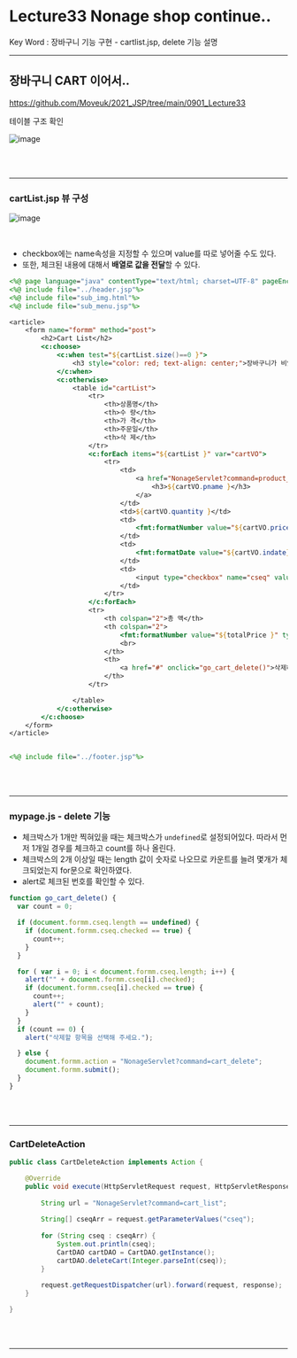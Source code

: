 # Lecture33 Nonage shop continue..

Key Word : 장바구니 기능 구현 - cartlist.jsp, delete 기능 설명   

<hr>

## 장바구니 CART 이어서..    
 
 https://github.com/Moveuk/2021_JSP/tree/main/0901_Lecture33
 
 테이블 구조 확인

![image](https://user-images.githubusercontent.com/84966961/131459115-fc861220-628c-49a9-af4e-95df25a28be7.png)



<br><br><hr>

### cartList.jsp 뷰 구성

![image](https://user-images.githubusercontent.com/84966961/131808414-3ce89b3b-14c1-4da6-ab77-d32b61195c30.png)

<br>

 - checkbox에는 name속성을 지정할 수 있으며 value를 따로 넣어줄 수도 있다.
 - 또한, 체크된 내용에 대해서 **배열로 값을 전달**할 수 있다.

```jsp
<%@ page language="java" contentType="text/html; charset=UTF-8" pageEncoding="UTF-8"%>
<%@ include file="../header.jsp"%>
<%@ include file="sub_img.html"%>
<%@ include file="sub_menu.jsp"%>

<article>
	<form name="formm" method="post">
		<h2>Cart List</h2>
		<c:choose>
			<c:when test="${cartList.size()==0 }">
				<h3 style="color: red; text-align: center;">장바구니가 비었습니다.</h3>
			</c:when>
			<c:otherwise>
				<table id="cartList">
					<tr>
						<th>상품명</th>
						<th>수 량</th>
						<th>가 격</th>
						<th>주문일</th>
						<th>삭 제</th>
					</tr>
					<c:forEach items="${cartList }" var="cartVO">
						<tr>
							<td>
								<a href="NonageServlet?command=product_detail&pseq=${cartVO.pseq}">
									<h3>${cartVO.pname }</h3>
								</a>
							</td>
							<td>${cartVO.quantity }</td>
							<td>
								<fmt:formatNumber value="${cartVO.price2 * cartVO.quantity }" type="currency"></fmt:formatNumber>
							</td>
							<td>
								<fmt:formatDate value="${cartVO.indate}" type="date" />
							</td>
							<td>
								<input type="checkbox" name="cseq" value="${cartVO.cseq }">
							</td>
						</tr>
					</c:forEach>
					<tr>
						<th colspan="2">총 액</th>
						<th colspan="2">
							<fmt:formatNumber value="${totalPrice }" type="currency"></fmt:formatNumber>
							<br>
						</th>
						<th>
							<a href="#" onclick="go_cart_delete()">삭제하기</a>
						</th>
					</tr>

				</table>
			</c:otherwise>
		</c:choose>
	</form>
</article>


<%@ include file="../footer.jsp"%>
```




<br><br><hr>

### mypage.js - delete 기능

 - 체크박스가 1개만 찍혀있을 때는 체크박스가 `undefined`로 설정되어있다. 따라서 먼저 1개일 경우를 체크하고 count를 하나 올린다.
 - 체크박스의 2개 이상일 때는 length 값이 숫자로 나오므로 카운트를 늘려 몇개가 체크되었는지 for문으로 확인하였다.
 - alert로 체크된 번호를 확인할 수 있다.

```js
function go_cart_delete() {
  var count = 0;

  if (document.formm.cseq.length == undefined) {
    if (document.formm.cseq.checked == true) {
      count++;
    }
  }

  for ( var i = 0; i < document.formm.cseq.length; i++) {
    alert("" + document.formm.cseq[i].checked);
    if (document.formm.cseq[i].checked == true) {
      count++;
      alert("" + count);
    }
  }
  if (count == 0) {
    alert("삭제할 항목을 선택해 주세요.");

  } else {
    document.formm.action = "NonageServlet?command=cart_delete";
    document.formm.submit();
  }
}
```



<br><br><hr>

### CartDeleteAction

```java
public class CartDeleteAction implements Action {

	@Override
	public void execute(HttpServletRequest request, HttpServletResponse response) throws ServletException, IOException {
		
		String url = "NonageServlet?command=cart_list";
		
		String[] cseqArr = request.getParameterValues("cseq");
		
		for (String cseq : cseqArr) {
			System.out.println(cseq);
			CartDAO cartDAO = CartDAO.getInstance();
			cartDAO.deleteCart(Integer.parseInt(cseq));
		}
		
		request.getRequestDispatcher(url).forward(request, response);
	}

}
```






<br><br><hr>


